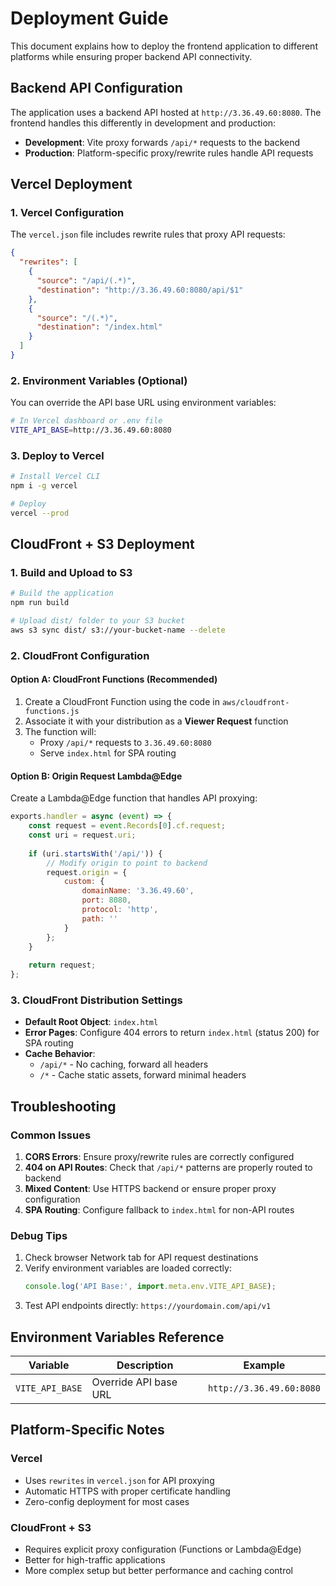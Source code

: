 # Deployment Guide

This document explains how to deploy the frontend application to different platforms while ensuring proper backend API connectivity.

## Backend API Configuration

The application uses a backend API hosted at `http://3.36.49.60:8080`. The frontend handles this differently in development and production:

- **Development**: Vite proxy forwards `/api/*` requests to the backend
- **Production**: Platform-specific proxy/rewrite rules handle API requests

## Vercel Deployment

### 1. Vercel Configuration

The `vercel.json` file includes rewrite rules that proxy API requests:

```json
{
  "rewrites": [
    {
      "source": "/api/(.*)",
      "destination": "http://3.36.49.60:8080/api/$1"
    },
    {
      "source": "/(.*)",
      "destination": "/index.html"
    }
  ]
}
```

### 2. Environment Variables (Optional)

You can override the API base URL using environment variables:

```bash
# In Vercel dashboard or .env file
VITE_API_BASE=http://3.36.49.60:8080
```

### 3. Deploy to Vercel

```bash
# Install Vercel CLI
npm i -g vercel

# Deploy
vercel --prod
```

## CloudFront + S3 Deployment

### 1. Build and Upload to S3

```bash
# Build the application
npm run build

# Upload dist/ folder to your S3 bucket
aws s3 sync dist/ s3://your-bucket-name --delete
```

### 2. CloudFront Configuration

#### Option A: CloudFront Functions (Recommended)

1. Create a CloudFront Function using the code in `aws/cloudfront-functions.js`
2. Associate it with your distribution as a **Viewer Request** function
3. The function will:
   - Proxy `/api/*` requests to `3.36.49.60:8080`
   - Serve `index.html` for SPA routing

#### Option B: Origin Request Lambda@Edge

Create a Lambda@Edge function that handles API proxying:

```javascript
exports.handler = async (event) => {
    const request = event.Records[0].cf.request;
    const uri = request.uri;
    
    if (uri.startsWith('/api/')) {
        // Modify origin to point to backend
        request.origin = {
            custom: {
                domainName: '3.36.49.60',
                port: 8080,
                protocol: 'http',
                path: ''
            }
        };
    }
    
    return request;
};
```

### 3. CloudFront Distribution Settings

- **Default Root Object**: `index.html`
- **Error Pages**: Configure 404 errors to return `index.html` (status 200) for SPA routing
- **Cache Behavior**: 
  - `/api/*` - No caching, forward all headers
  - `/*` - Cache static assets, forward minimal headers

## Troubleshooting

### Common Issues

1. **CORS Errors**: Ensure proxy/rewrite rules are correctly configured
2. **404 on API Routes**: Check that `/api/*` patterns are properly routed to backend
3. **Mixed Content**: Use HTTPS backend or ensure proper proxy configuration
4. **SPA Routing**: Configure fallback to `index.html` for non-API routes

### Debug Tips

1. Check browser Network tab for API request destinations
2. Verify environment variables are loaded correctly:
   ```javascript
   console.log('API Base:', import.meta.env.VITE_API_BASE);
   ```
3. Test API endpoints directly: `https://yourdomain.com/api/v1`

## Environment Variables Reference

| Variable | Description | Example |
|----------|-------------|---------|
| `VITE_API_BASE` | Override API base URL | `http://3.36.49.60:8080` |

## Platform-Specific Notes

### Vercel
- Uses `rewrites` in `vercel.json` for API proxying
- Automatic HTTPS with proper certificate handling
- Zero-config deployment for most cases

### CloudFront + S3
- Requires explicit proxy configuration (Functions or Lambda@Edge)
- Better for high-traffic applications
- More complex setup but better performance and caching control